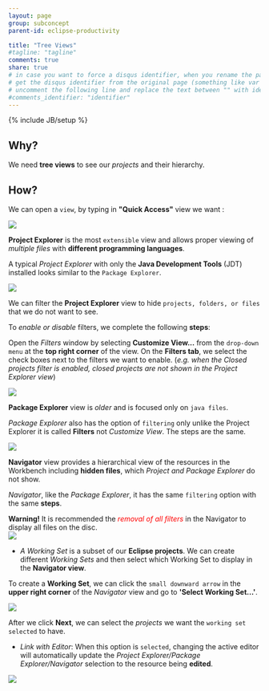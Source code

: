 ```yaml
---
layout: page
group: subconcept
parent-id: eclipse-productivity

title: "Tree Views"
#tagline: "tagline"
comments: true
share: true
# in case you want to force a disqus identifier, when you rename the page
# get the disqus identifier from the original page (something like var disqus_identifier = 'ident';),
# uncomment the following line and replace the text between "" with ident
#comments_identifier: "identifier"
---
```

{% include JB/setup %}

## Why?

We need **tree views** to see our *projects* and their hierarchy.

## How?

We can open a ``view``, by typing in **"Quick Access"** view we want :
	
<img class="img-thumbnail center-block" src="tree-views-images/quick-access.png"/>
	
**Project Explorer** is the most ``extensible`` view and allows proper viewing of *multiple files* with **different programming languages**. 

A typical *Project Explorer* with only the **Java Development Tools** (JDT) installed looks similar to the ``Package Explorer``.

<img class="img-thumbnail center-block" src="tree-views-images/project-expl.png"/>

We can filter the **Project Explorer** view to hide ``projects, folders, or files`` that we do not want to see.

To *enable or disable* filters, we complete the following **steps**:

   Open the *Filters* window by selecting **Customize View...** from the ``drop-down menu`` at the **top right corner** of the view.
   On the **Filters tab**, we select the check boxes next to the filters we want to enable. (*e.g. when the Closed projects filter is enabled, closed projects are not shown in the Project Explorer view*) 
	
<img class="img-thumbnail center-block" src="tree-views-images/customize-filters.png"/>
	
**Package Explorer** view is *older* and is focused only on ``java files``.

*Package Explorer* also has the option of ``filtering`` only unlike the Project Explorer it is called **Filters** not *Customize View*. The steps are the same.
	
<img class="img-thumbnail center-block" src="tree-views-images/package-expl.png"/>
	
**Navigator** view provides a hierarchical view of the resources in the Workbench including **hidden files**, which *Project and Package Explorer* do not show.
	
*Navigator*, like the *Package Explorer*, it has the same ``filtering`` option with the same **steps**.

<div class="alert alert-warning" role="alert">
<strong>Warning!</strong> It is recommended the <font color="red"><i>removal of all filters</i></font> in the Navigator to display all files on the disc. </div>

<img class="img-thumbnail center-block" src="tree-views-images/navigator.png"/>

* *A Working Set* is a subset of our **Eclipse projects**. We can create different *Working Sets* and then select which Working Set to display in the **Navigator view**.

To create a **Working Set**, we can click the ``small downward arrow`` in the **upper right corner** of the *Navigator* view and go to **'Select Working Set...'**. 

<img class="img-thumbnail center-block" src="tree-views-images/working-set.png"/>

After we click **Next**, we can select the *projects* we want the ``working set selected`` to have.

* *Link with Editor*: When this option is ``selected``, changing the active editor will automatically update the *Project Explorer/Package Explorer/Navigator* selection to the resource being **edited**.

<img class="img-thumbnail center-block" src="tree-views-images/link-editor.png"/>
